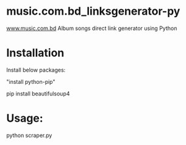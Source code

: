 music.com.bd_linksgenerator-py
==============================

www.music.com.bd Album songs direct link generator using Python

Installation
============
Install below packages:

   "install python-pip"
   
   pip install beautifulsoup4

Usage:
======

  python scraper.py
  
  
